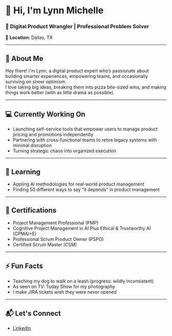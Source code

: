 # 👋 Hi, I'm Lynn Michelle

### 🎯 Digital Product Wrangler | Professional Problem Solver

📍 **Location:** Dallas, TX 

---

## 🚀 About Me
Hey there! I'm Lynn, a digital product expert who’s passionate about building smarter experiences, empowering teams, and occasionally surviving on sheer optimism.  
I love taking big ideas, breaking them into pizza bite-sized wins, and making things work better (with as little drama as possible).

---

## 💻 Currently Working On
- Launching self-service tools that empower users to manage product pricing and promotions independently
- Partnering with cross-functional teams to retire legacy systems with minimal disruption
- Turning strategic chaos into organized execution

---

## 🌱 Learning
- Appling AI methodologies for real-world product management 
- Finding 50 different ways to say “it depends” in product management

---

## 📜 Certifications
- Project Management Professional (PMP)
- Cognitive Project Management in AI Plus Ethical & Trustworthy AI (CPMAI+E) 
- Professional Scrum Product Owner (PSPO)
- Certified Scrum Master (CSM)
  
---

## ⚡ Fun Facts
- Teaching my dog to walk on a leash (progress: wildly inconsistent) 
- As seen on TV: Today Show for my photography
- I make JIRA tickets wish they were never opened

---

## 📬 Let's Connect
- [LinkedIn](https://www.linkedin.com/in/lynnrekhlis)
